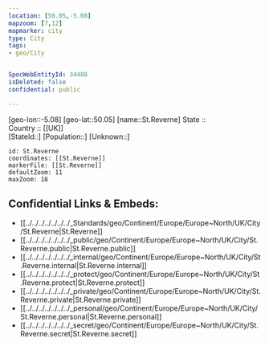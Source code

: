 ```yaml
---
location: [50.05,-5.08] 
mapzoom: [7,12] 
mapmarker: city 
type: City
tags:
- geo/City


SpocWebEntityId: 34488
isDeleted: false
confidential: public

---
```

[geo-lon::-5.08] 
[geo-lat::50.05] 
[name::St.Reverne] 
State ::  
Country :: [[UK]]  
[StateId::] 
[Population::] 
[Unknown::] 


```leaflet
id: St.Reverne
coordinates: [[St.Reverne]] 
markerFile: [[St.Reverne]] 
defaultZoom: 11 
maxZoom: 18
```


## Confidential Links & Embeds: 
- [[../../../../../../../_Standards/geo/Continent/Europe/Europe~North/UK/City/St.Reverne|St.Reverne]] 
- [[../../../../../../../_public/geo/Continent/Europe/Europe~North/UK/City/St.Reverne.public|St.Reverne.public]] 
- [[../../../../../../../_internal/geo/Continent/Europe/Europe~North/UK/City/St.Reverne.internal|St.Reverne.internal]] 
- [[../../../../../../../_protect/geo/Continent/Europe/Europe~North/UK/City/St.Reverne.protect|St.Reverne.protect]] 
- [[../../../../../../../_private/geo/Continent/Europe/Europe~North/UK/City/St.Reverne.private|St.Reverne.private]] 
- [[../../../../../../../_personal/geo/Continent/Europe/Europe~North/UK/City/St.Reverne.personal|St.Reverne.personal]] 
- [[../../../../../../../_secret/geo/Continent/Europe/Europe~North/UK/City/St.Reverne.secret|St.Reverne.secret]] 
